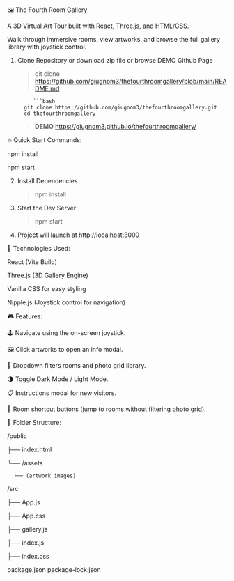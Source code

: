🖼️ The Fourth Room Gallery 

A 3D Virtual Art Tour built with React, Three.js, and HTML/CSS.

Walk through immersive rooms, view artworks, and browse the full gallery library with joystick control.

1. Clone Repository or download zip file or browse DEMO Github Page
   
    > git clone https://github.com/giugnom3/thefourthroomgallery/blob/main/README.md

            ```bash
         git clone https://github.com/giugnom3/thefourthroomgallery.git
         cd thefourthroomgallery
    

    > **DEMO** https://giugnom3.github.io/thefourthroomgallery/

🔥 Quick Start Commands:

npm install

npm start

    
2. Install Dependencies
   
    > npm install
    
3. Start the Dev Server
   
    > npm start
    
4. Project will launch at http://localhost:3000


🧩 Technologies Used:

React (Vite Build)

Three.js (3D Gallery Engine)

Vanilla CSS for easy styling

Nipple.js (Joystick control for navigation)

🎮 Features:

🕹️ Navigate using the on-screen joystick.

🖼️ Click artworks to open an info modal.

📂 Dropdown filters rooms and photo grid library.

🌗 Toggle Dark Mode / Light Mode.

📋 Instructions modal for new visitors.

🚪 Room shortcut buttons (jump to rooms without filtering photo grid).



 📁 Folder Structure:

   /public
   
  ├── index.html
  
  └── /assets
  
      └── (artwork images)

 /src
 
  ├── App.js
  
  ├── App.css
  
  ├── gallery.js
  
  ├── index.js
  
  ├── index.css

package.json
package-lock.json



